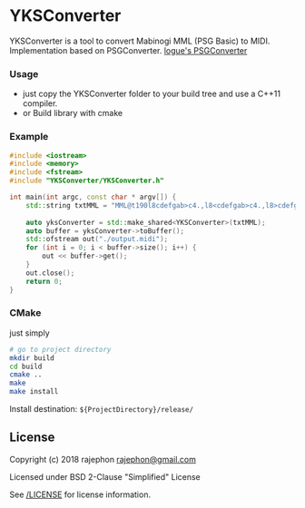 # YKSConverter
YKSConverter is a tool to convert Mabinogi MML (PSG Basic) to MIDI.  
Implementation based on PSGConverter. [logue's PSGConverter](https://github.com/logue/PSGConverter)

### Usage
- just copy the YKSConverter folder to your build tree and use a C++11 compiler.
- or Build library with cmake 

### Example
```C++
#include <iostream>
#include <memory>
#include <fstream>
#include "YKSConverter/YKSConverter.h"

int main(int argc, const char * argv[]) {
    std::string txtMML = "MML@t190l8cdefgab>c4.,l8<cdefgab>c4.,l8>cdefgab>c4.;";
    
    auto yksConverter = std::make_shared<YKSConverter>(txtMML);
    auto buffer = yksConverter->toBuffer();
    std::ofstream out("./output.midi");
    for (int i = 0; i < buffer->size(); i++) {
        out << buffer->get();
    }
    out.close();
    return 0;
}
```

### CMake
just simply
```bash
# go to project directory
mkdir build
cd build
cmake ..
make
make install
```
Install destination: `${ProjectDirectory}/release/`

## License

Copyright (c) 2018 rajephon <rajephon@gmail.com>

Licensed under BSD 2-Clause "Simplified" License

See [/LICENSE](./LICENSE) for license information.
